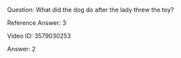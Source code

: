 Question: What did the dog do after the lady threw the toy?

Reference Answer: 3

Video ID: 3579030253

Answer: 2


